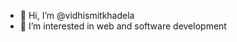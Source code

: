 - 👋 Hi, I’m @vidhismitkhadela
- 👀 I’m interested in web and software development
<!---
vidhismitkhadela/vidhismitkhadela is a ✨ special ✨ repository because its `README.md` (this file) appears on your GitHub profile.
You can click the Preview link to take a look at your changes.
--->
